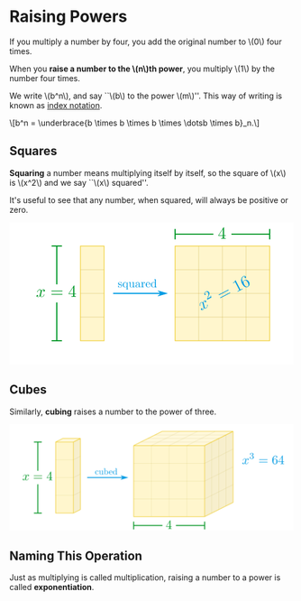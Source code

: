 # Raising Powers

If you multiply a number by four, you add the original number to \\(0\\) four times.

When you **raise a number to the \\(n\\)th power**, you multiply \\(1\\) by the number four times.

We write \\(b^n\\), and say ``\\(b\\) to the power \\(m\\)''. This way of writing is known as [index notation](index-notation.md).

\\[b^n = \underbrace{b \times b \times b \times \dotsb \times b}_n.\\]

## Squares

**Squaring** a number means multiplying itself by itself, so the square of \\(x\\) is \\(x^2\\) and we say ``\\(x\\) squared''.

It's useful to see that any number, when squared, will always be positive or zero.

![It's called ``square'' because it equals the area of a square with the given side length](squaring.svg "Area of Square = Square of Side Length")

## Cubes

Similarly, **cubing** raises a number to the power of three.

![It's called ``cube'' because it equals the volume of a cube with the given side length](cubing.svg "Volume of Cube = Cube of Side Length")

## Naming This Operation

Just as multiplying is called multiplication, raising a number to a power is called **exponentiation**.
